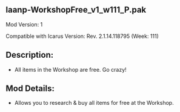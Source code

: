 laanp-WorkshopFree_v1_w111_P.pak
----------------------------------------------------------------------
Mod Version: 1

Compatible with Icarus Version: Rev. 2.1.14.118795 (Week: 111)

## Description:
- All items in the Workshop are free. Go crazy!

## Mod Details:
- Allows you to research & buy all items for free at the Workshop.


























































